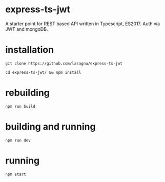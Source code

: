 # express-ts-jwt

A starter point for REST based API written in Typescript, ES2017. Auth via JWT and mongoDB.

# installation
```
git clone https://github.com/lasagnu/express-ts-jwt

cd express-ts-jwt/ && npm install
```
# rebuilding
```
npm run build
```
# building and running
```
npm run dev
```
# running
```
npm start
```
